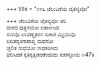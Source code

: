 +++
title = "೦೪೭ ಚೆಲುವಿಕೆಯ ಚೈತನ್ಯವೋ"

+++
ಚೆಲುವಿಕೆಯ ಚೈತನ್ಯವೋ ಪರಿ  
ಮಳದ ಪುತ್ಥಳಿಯೋ ಲತಾಂಗಿಯ  
ಸುಳಿವೊ ಲಾವಣ್ಯೈಕರಸ ಸಾಕಾರ ವಿಭ್ರಮವೊ   
ಲಲಿತಶೃಂಗಾರಾಬ್ಧಿ ಮಥನೋ  
ಚ್ಚಲಿತ ಸುಧೆಯೋ ಸಾಧಕರಿಗಿದು  
ಫಲಿಸಿದರೆ ಕೃತಕೃತ್ಯರವರೆಂದುದು ಸುರಸ್ತೋಮ      ॥47॥